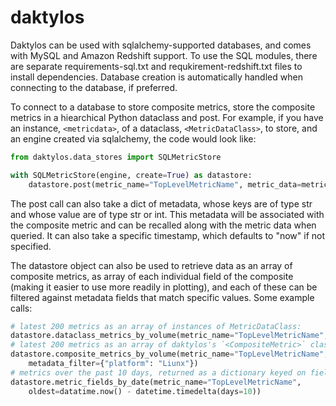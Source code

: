 # daktylos
Daktylos can be used with sqlalchemy-supported databases, and comes with MySQL and Amazon Redshift support.  To use the SQL modules, there are separate requirements-sql.txt and requkirement-redshift.txt files to install dependencies.  Database creation is automatically handled when connecting to the database, if preferred.  

To connect to a database to store composite metrics, store the composite metrics in a hiearchical Python dataclass and post. For example, if you have an instance, `<metricdata>`, of a dataclass, `<MetricDataClass>`, to store, and an engine created via sqlalchemy, 
the code would look like:

```python
from daktylos.data_stores import SQLMetricStore

with SQLMetricStore(engine, create=True) as datastore:
    datastore.post(metric_name="TopLevelMetricName", metric_data=metricdata)
```
    
The post call can also take a dict of metadata, whose keys are of type str and whose value are of type str or int.  This 
metadata will be associated with the composite metric and can be recalled along with the metric data when queried.  It can 
also take a specific timestamp, which defaults to "now" if not specified.

The datastore object can also be used to retrieve data as an array of composite metrics, as array of each individual field of the composite (making it easier to use more readily in plotting), and each of these can be filtered against metadata fields that match specific values.  Some example calls:

```python
# latest 200 metrics as an array of instances of MetricDataClass:
datastore.dataclass_metrics_by_volume(metric_name="TopLevelMetricName", typ=MetricDataClass, count=200)
# latest 200 metrics as an array of daktylos's `<CompositeMetric>` class as a prommatic hierarhcy of data:
datastore.composite_metrics_by_volume(metric_name="TopLevelMetricName", count=200, 
    metadata_filter={"platform": "Liunx"})
# metrics over the past 10 days, returned as a dictionary keyed on field name with value as an array of floats
datastore.metric_fields_by_date(metric_name="TopLevelMetricName", 
    oldest=datatime.now() - datetime.timedelta(days=10))
```



                   

